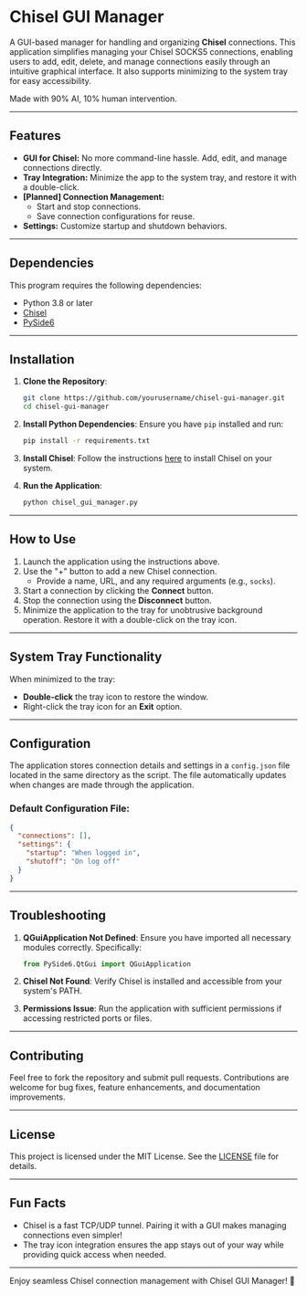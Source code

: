 # Chisel GUI Manager

A GUI-based manager for handling and organizing **Chisel** connections. This application simplifies managing your Chisel SOCKS5 connections, enabling users to add, edit, delete, and manage connections easily through an intuitive graphical interface. It also supports minimizing to the system tray for easy accessibility.

Made with 90% AI, 10% human intervention. 

---

## Features

- **GUI for Chisel:** No more command-line hassle. Add, edit, and manage connections directly.
- **Tray Integration:** Minimize the app to the system tray, and restore it with a double-click.
- **[Planned] Connection Management:**
  - Start and stop connections.
  - Save connection configurations for reuse.
- **Settings:** Customize startup and shutdown behaviors.

---

## Dependencies

This program requires the following dependencies:

- Python 3.8 or later
- [Chisel](https://github.com/jpillora/chisel)
- [PySide6](https://pypi.org/project/PySide6/)

---

## Installation

1. **Clone the Repository**:
   ```bash
   git clone https://github.com/yourusername/chisel-gui-manager.git
   cd chisel-gui-manager
   ```

2. **Install Python Dependencies**:
   Ensure you have `pip` installed and run:
   ```bash
   pip install -r requirements.txt
   ```

3. **Install Chisel**:
   Follow the instructions [here](https://github.com/jpillora/chisel?tab=readme-ov-file#install) to install Chisel on your system.

4. **Run the Application**:
   ```bash
   python chisel_gui_manager.py
   ```

---

## How to Use

1. Launch the application using the instructions above.
2. Use the "+" button to add a new Chisel connection.
   - Provide a name, URL, and any required arguments (e.g., `socks`).
3. Start a connection by clicking the **Connect** button.
4. Stop the connection using the **Disconnect** button.
5. Minimize the application to the tray for unobtrusive background operation. Restore it with a double-click on the tray icon.

---

## System Tray Functionality

When minimized to the tray:
- **Double-click** the tray icon to restore the window.
- Right-click the tray icon for an **Exit** option.

---

## Configuration

The application stores connection details and settings in a `config.json` file located in the same directory as the script. The file automatically updates when changes are made through the application.

### Default Configuration File:
```json
{
  "connections": [],
  "settings": {
    "startup": "When logged in",
    "shutoff": "On log off"
  }
}
```

---

## Troubleshooting

1. **QGuiApplication Not Defined**:
   Ensure you have imported all necessary modules correctly. Specifically:
   ```python
   from PySide6.QtGui import QGuiApplication
   ```

2. **Chisel Not Found**:
   Verify Chisel is installed and accessible from your system's PATH.

3. **Permissions Issue**:
   Run the application with sufficient permissions if accessing restricted ports or files.

---

## Contributing

Feel free to fork the repository and submit pull requests. Contributions are welcome for bug fixes, feature enhancements, and documentation improvements.

---

## License

This project is licensed under the MIT License. See the [LICENSE](LICENSE) file for details.

---

## Fun Facts

- Chisel is a fast TCP/UDP tunnel. Pairing it with a GUI makes managing connections even simpler!
- The tray icon integration ensures the app stays out of your way while providing quick access when needed.

---

Enjoy seamless Chisel connection management with Chisel GUI Manager! 🚀

